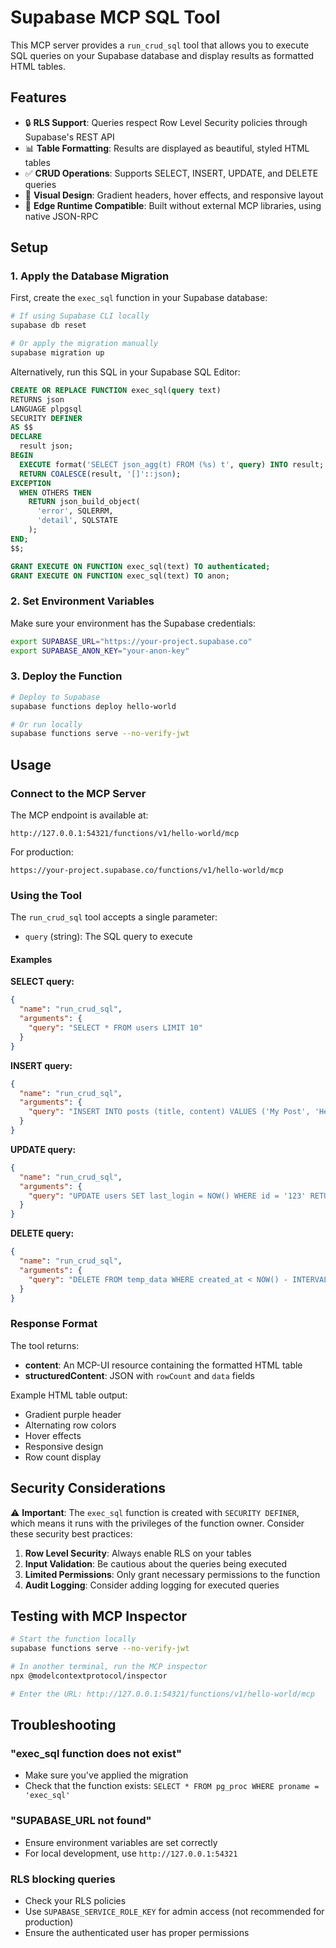 # Supabase MCP SQL Tool

This MCP server provides a `run_crud_sql` tool that allows you to execute SQL queries on your Supabase database and display results as formatted HTML tables.

## Features

- 🔒 **RLS Support**: Queries respect Row Level Security policies through Supabase's REST API
- 📊 **Table Formatting**: Results are displayed as beautiful, styled HTML tables
- ✅ **CRUD Operations**: Supports SELECT, INSERT, UPDATE, and DELETE queries
- 🎨 **Visual Design**: Gradient headers, hover effects, and responsive layout
- 🚀 **Edge Runtime Compatible**: Built without external MCP libraries, using native JSON-RPC

## Setup

### 1. Apply the Database Migration

First, create the `exec_sql` function in your Supabase database:

```bash
# If using Supabase CLI locally
supabase db reset

# Or apply the migration manually
supabase migration up
```

Alternatively, run this SQL in your Supabase SQL Editor:

```sql
CREATE OR REPLACE FUNCTION exec_sql(query text)
RETURNS json
LANGUAGE plpgsql
SECURITY DEFINER
AS $$
DECLARE
  result json;
BEGIN
  EXECUTE format('SELECT json_agg(t) FROM (%s) t', query) INTO result;
  RETURN COALESCE(result, '[]'::json);
EXCEPTION
  WHEN OTHERS THEN
    RETURN json_build_object(
      'error', SQLERRM,
      'detail', SQLSTATE
    );
END;
$$;

GRANT EXECUTE ON FUNCTION exec_sql(text) TO authenticated;
GRANT EXECUTE ON FUNCTION exec_sql(text) TO anon;
```

### 2. Set Environment Variables

Make sure your environment has the Supabase credentials:

```bash
export SUPABASE_URL="https://your-project.supabase.co"
export SUPABASE_ANON_KEY="your-anon-key"
```

### 3. Deploy the Function

```bash
# Deploy to Supabase
supabase functions deploy hello-world

# Or run locally
supabase functions serve --no-verify-jwt
```

## Usage

### Connect to the MCP Server

The MCP endpoint is available at:
```
http://127.0.0.1:54321/functions/v1/hello-world/mcp
```

For production:
```
https://your-project.supabase.co/functions/v1/hello-world/mcp
```

### Using the Tool

The `run_crud_sql` tool accepts a single parameter:

- `query` (string): The SQL query to execute

#### Examples

**SELECT query:**
```json
{
  "name": "run_crud_sql",
  "arguments": {
    "query": "SELECT * FROM users LIMIT 10"
  }
}
```

**INSERT query:**
```json
{
  "name": "run_crud_sql",
  "arguments": {
    "query": "INSERT INTO posts (title, content) VALUES ('My Post', 'Hello World') RETURNING *"
  }
}
```

**UPDATE query:**
```json
{
  "name": "run_crud_sql",
  "arguments": {
    "query": "UPDATE users SET last_login = NOW() WHERE id = '123' RETURNING *"
  }
}
```

**DELETE query:**
```json
{
  "name": "run_crud_sql",
  "arguments": {
    "query": "DELETE FROM temp_data WHERE created_at < NOW() - INTERVAL '7 days' RETURNING *"
  }
}
```

### Response Format

The tool returns:
- **content**: An MCP-UI resource containing the formatted HTML table
- **structuredContent**: JSON with `rowCount` and `data` fields

Example HTML table output:
- Gradient purple header
- Alternating row colors
- Hover effects
- Responsive design
- Row count display

## Security Considerations

⚠️ **Important**: The `exec_sql` function is created with `SECURITY DEFINER`, which means it runs with the privileges of the function owner. Consider these security best practices:

1. **Row Level Security**: Always enable RLS on your tables
2. **Input Validation**: Be cautious about the queries being executed
3. **Limited Permissions**: Only grant necessary permissions to the function
4. **Audit Logging**: Consider adding logging for executed queries

## Testing with MCP Inspector

```bash
# Start the function locally
supabase functions serve --no-verify-jwt

# In another terminal, run the MCP inspector
npx @modelcontextprotocol/inspector

# Enter the URL: http://127.0.0.1:54321/functions/v1/hello-world/mcp
```

## Troubleshooting

### "exec_sql function does not exist"
- Make sure you've applied the migration
- Check that the function exists: `SELECT * FROM pg_proc WHERE proname = 'exec_sql'`

### "SUPABASE_URL not found"
- Ensure environment variables are set correctly
- For local development, use `http://127.0.0.1:54321`

### RLS blocking queries
- Check your RLS policies
- Use `SUPABASE_SERVICE_ROLE_KEY` for admin access (not recommended for production)
- Ensure the authenticated user has proper permissions
